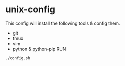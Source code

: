 # unix-config
This config will install the following tools & config them.
- git
- tmux
- vim
- python & python-pip
RUN
```bash
./config.sh
```
